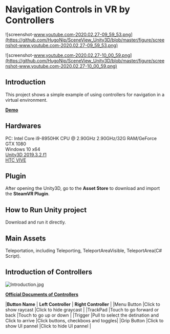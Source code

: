 # Navigation Controls in VR by Controllers

![screenshot-www.youtube.com-2020.02.27-09_59_53.png](https://github.com/HugoNip/SceneView_Unity3D/blob/master/figure/screenshot-www.youtube.com-2020.02.27-09_59_53.png)

![screenshot-www.youtube.com-2020.02.27-10_00_59.png](https://github.com/HugoNip/SceneView_Unity3D/blob/master/figure/screenshot-www.youtube.com-2020.02.27-10_00_59.png)

## Introduction
This project shows a simple example of using controllers for navigation in a virtual environment.

[**Demo**](https://youtu.be/F4rgRLcNyo0)

## Hardwares
PC: Intel Core i9-8950HK CPU @ 2.90GHz 2.90GHz/32G RAM/GeForce GTX 1080  
Windows 10 x64  
[Unity3D 2019.3.2.f1](https://unity3d.com/get-unity/download/archive?_ga=2.40182242.1304774695.1582602743-918063752.1582602743)  
[HTC VIVE](https://www.vive.com/us/product/vive/)  

## Plugin
After opening the Unity3D, go to the **Asset Store** to download and import the **SteamVR Plugin**.

## How to Run Unity project
Download and run it directly.

## Main Assets
Teleportation, including Teleporting, TeleportAreaVisible, TeleportArea(C# Script).


## Introduction of Controllers
![Introduction.jpg](https://github.com/HugoNip/SceneView_Unity3D/blob/master/figure/Introduction.jpg)

[**Official Documents of Controllers**](https://www.vive.com/eu/support/vive/category_howto/about-the-controllers.html)

|**Button Name** |       **Left Controller**                        |        **Right Controller**        |
|Menu Button     |Click to show raycast                             |Click to hide graycast              |
|TrackPad        |Touch to go forward or back                       |Touch to go up or down              |
|Trigger         |Pull to select the detination and Click to arrive |Click buttons, checkboxs and toggles|
|Grip Button     |Click to show UI pannel                           |Click to hide UI pannel             |

